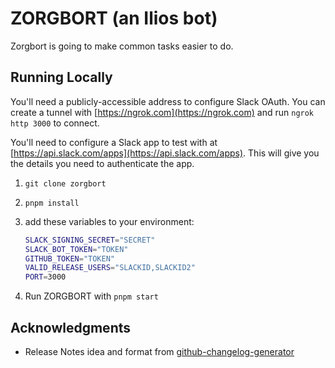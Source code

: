 # ZORGBORT (an Ilios bot)

Zorgbort is going to make common tasks easier to do.

## Running Locally

You'll need a publicly-accessible address to configure Slack OAuth. You can create a tunnel with [https://ngrok.com](https://ngrok.com) and run `ngrok http 3000` to connect.

You'll need to configure a Slack app to test with at [https://api.slack.com/apps](https://api.slack.com/apps). This will give you the details you need to authenticate the app.

1. `git clone zorgbort`
2. `pnpm install`
3. add these variables to your environment:

    ```bash
    SLACK_SIGNING_SECRET="SECRET"
    SLACK_BOT_TOKEN="TOKEN"
    GITHUB_TOKEN="TOKEN"
    VALID_RELEASE_USERS="SLACKID,SLACKID2"
    PORT=3000
    ```

4. Run ZORGBORT with `pnpm start`

## Acknowledgments

* Release Notes idea and format from [github-changelog-generator](https://github.com/skywinder/github-changelog-generator)
